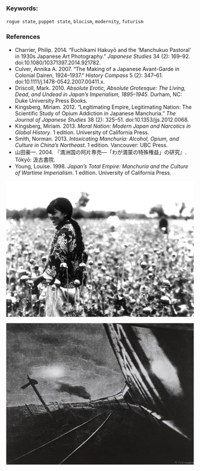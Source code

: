 ### Keywords:
`rogue state`, `puppet state`, `blocism`, `modernity`, `futurism`


### References
* Charrier, Philip. 2014. “Fuchikami Hakuyō and the 'Manchukuo Pastoral' in 1930s Japanese Art Photography.” *Japanese Studies* 34 (2): 169–92. doi:10.1080/10371397.2014.921782.
* Culver, Annika A. 2007. “The Making of a Japanese Avant-Garde in Colonial Dairen, 1924–1937.” *History Compass* 5 (2): 347–61. doi:10.1111/j.1478-0542.2007.00411.x.
* Driscoll, Mark. 2010. *Absolute Erotic, Absolute Grotesque: The Living, Dead, and Undead in Japan’s Imperialism, 1895–1945*. Durham, NC: Duke University Press Books.
* Kingsberg, Miriam. 2012. “Legitimating Empire, Legitimating Nation: The Scientific Study of Opium Addiction in Japanese Manchuria.” *The Journal of Japanese Studies* 38 (2): 325–51. doi:10.1353/jjs.2012.0068.
* Kingsberg, Miriam. 2013. *Moral Nation: Modern Japan and Narcotics in Global History*. 1 edition. University of California Press.
* Smith, Norman. 2013. *Intoxicating Manchuria: Alcohol, Opium, and Culture in China’s Northeast*. 1 edition. Vancouver: UBC Press.
* 山田豪一. 2004. 『満洲国の阿片専売―「わが満蒙の特殊権益」の研究』. Tōkyō: 汲古書院.
* Young, Louise. 1998. *Japan’s Total Empire: Manchuria and the Culture of Wartime Imperialism*. 1 edition. University of California Press.

![poppy harvest in Manchuria](/imgManchukuo-poppy_harvest.jpg)

![Japanese modernist photography: a train in Manchuria](/imgCmRZxLGUcAEeIm4.jpg)
